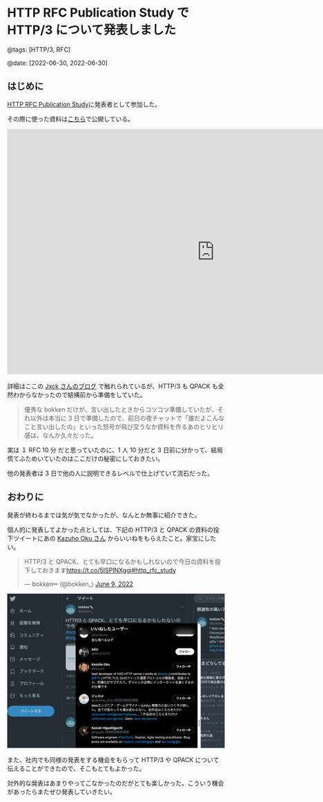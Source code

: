 # HTTP RFC Publication Study で HTTP/3 について発表しました

@tags: [HTTP/3, RFC]

@date: [2022-06-30, 2022-06-30]

## はじめに

[HTTP RFC Publication Study](https://web-study.connpass.com/event/250730/)に発表者として参加した。

その際に使った資料は[こちら](https://docs.google.com/presentation/d/1_4LZNXbPHdQ48-UnFWtHkJ4JaTQ2hsP695hZePUcb0c/edit?usp=sharing)で公開している。

<iframe src="https://docs.google.com/presentation/d/e/2PACX-1vQJJG6Yq1HtN0Yq146b-ektkfm2DBs7oni9-5Zi24PMqryXe00jQE5LInT6NqrTBRkfUEUl1LpBgaL5/embed?start=false&loop=true&delayms=3000" frameborder="0" width="960" height="569" allowfullscreen="true" mozallowfullscreen="true" webkitallowfullscreen="true"></iframe>

詳細はここの
[Jxck さんのブログ](https://blog.jxck.io/entries/2022-06-16/HTTP-RFCs.html#http-rfc-publication-study) で触れられているが、HTTP/3 も QPACK も全然わからなかったので結構前から準備をしていた。

> 優秀な bokken だけが、言い出したときからコツコツ準備していたが、それ以外は本当に 3 日で準備したので、前日の夜チャットで「誰だよこんなこと言い出したの」といった怒号が飛び交うなか資料を作るあのヒリヒリ感は、なんか久々だった。

実は １ RFC 10 分 だと思っていたのに、1 人 10 分だと 3 日前に分かって、結局慌てふためいていたのはここだけの秘密にしておきたい。

他の発表者は 3 日で他の人に説明できるレベルで仕上げていて流石だった。

## おわりに

発表が終わるまでは気が気でなかったが、なんとか無事に紹介できた。

個人的に発表してよかった点としては、下記の HTTP/3 と QPACK の資料の投下ツイートにあの [Kazuho Oku さん](https://twitter.com/kazuho) からいいねをもらえたこと。家宝にしたい。


<blockquote class="twitter-tweet"><p lang="ja" dir="ltr">HTTP/3 と QPACK、とても早口になるかもしれないので今日の資料を投下しておきます<a href="https://t.co/5ISPlNXggi">https://t.co/5ISPlNXggi</a><a href="https://twitter.com/hashtag/http_rfc_study?src=hash&amp;ref_src=twsrc%5Etfw">#http_rfc_study</a></p>&mdash; bokken✏ (@bokken_) <a href="https://twitter.com/bokken_/status/1534875207579860992?ref_src=twsrc%5Etfw">June 9, 2022</a></blockquote> <script async src="https://platform.twitter.com/widgets.js" charset="utf-8"></script>

![](./like_from_oku_san.png)

また、社内でも同様の発表をする機会をもらって HTTP/3 や QPACK について伝えることができたので、そこもとてもよかった。

対外的な発表はあまりやってこなかったのだがとても楽しかった。こういう機会があったらまたぜひ発表していきたい。
